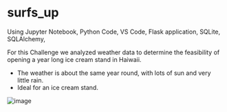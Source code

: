# surfs_up
Using Jupyter Notebook, Python Code, VS Code, Flask application, SQLite, SQLAlchemy, 

For this Challenge we analyzed weather data to determine the feasibility of opening a year long ice cream stand in Haiwaii.

* The weather is about the same year round, with lots of sun and very little rain. 
* Ideal for an ice cream stand.

![image](https://user-images.githubusercontent.com/101375665/168719387-29f31f8e-807e-4674-800e-136b9c30b9bf.png)


